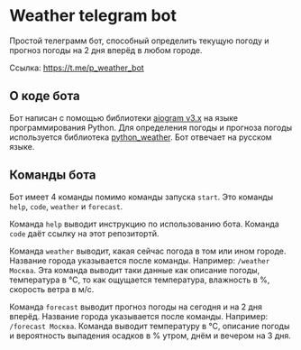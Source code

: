 # Weather telegram bot
Простой телеграмм бот, способный определить текущую погоду и прогноз погоды на 2 дня вперёд в любом городе.

Ссылка: https://t.me/p_weather_bot

## О коде бота
Бот написан с помощью библиотеки [aiogram v3.x](https://docs.aiogram.dev/en/latest/index.html#) на языке программирования Python.
Для определения погоды и прогноза погоды используется библиотека [python_weather](https://pypi.org/project/python-weather/). Бот отвечает на русском языке.

## Команды бота
Бот имеет 4 команды помимо команды запуска `start`. Это команды `help`, `code`, `weather` и `forecast`.

Команда `help` выводит инструкцию по использованию бота. Команда `code` даёт ссылку на этот репозитортй.

Команда `weather` выводит, какая сейчас погода в том или ином городе. Название города указывается после команды. Например: `/weather Москва`.
Эта команда выводит таки данные как описание погоды, температура в °C, то как ощущается температура, влажность в %, скорость ветра в м/с.

Команда `forecast` выводит прогноз погоды на сегодня и на 2 дня вперёд. Название города указывается после команды. Например: `/forecast Москва`.
Команда выводит температуру в °C, описание погоды и вероятность выпадения осадков  в % утром, днём и вечером на 3 дня.
